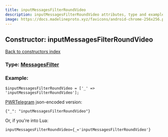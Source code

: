 ```yaml
---
title: inputMessagesFilterRoundVideo
description: inputMessagesFilterRoundVideo attributes, type and example
image: https://docs.madelineproto.xyz/favicons/android-chrome-256x256.png
---
```

## Constructor: inputMessagesFilterRoundVideo  
[Back to constructors index](index.md)






### Type: [MessagesFilter](../types/MessagesFilter.md)


### Example:

```
$inputMessagesFilterRoundVideo = ['_' => 'inputMessagesFilterRoundVideo'];
```  

[PWRTelegram](https://pwrtelegram.xyz) json-encoded version:

```
{"_": "inputMessagesFilterRoundVideo"}
```


Or, if you're into Lua:  


```
inputMessagesFilterRoundVideo={_='inputMessagesFilterRoundVideo'}

```


